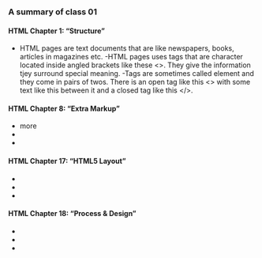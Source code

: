 
### A summary of  class 01

#### HTML Chapter 1: “Structure” ####

- HTML pages are text documents that are like newspapers, books, articles in magazines etc.
-HTML pages uses tags that are character located inside angled brackets like these <>. They give the information tjey surround special meaning.
-Tags are sometimes called element and they come in pairs of twos. There is an open tag like this <> with some text like this between it and a closed tag like this </>.


#### HTML Chapter 8: “Extra Markup” ####

- more
-
-

#### HTML Chapter 17: “HTML5 Layout” ####

-
-
-

#### HTML Chapter 18: “Process & Design” ####

-
-
-